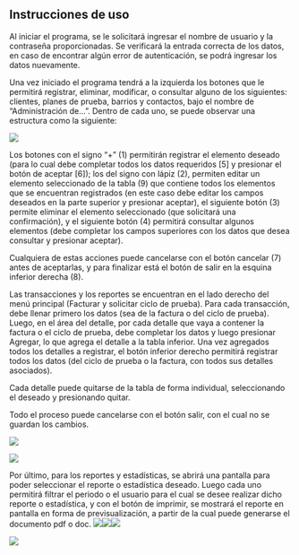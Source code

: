 ## Instrucciones de uso

Al iniciar el programa, se le solicitará ingresar el nombre de usuario y la contraseña proporcionadas. Se verificará la entrada correcta de los datos, en caso de encontrar algún error de autenticación, se podrá ingresar los datos nuevamente.

Una vez iniciado el programa tendrá a la izquierda los botones que le permitirá registrar, eliminar, modificar, o consultar alguno de los siguientes: clientes, planes de prueba, barrios y contactos, bajo el nombre de “Administración de…”. Dentro de cada uno, se puede observar una estructura como la siguiente:

![](https://lh5.googleusercontent.com/ZrtXfh7q128onhtLEYyzQsNhyRBW-M_lLQUpjmMrqB_ee5tG8fS6_EmbfWKjrVpJlfnowDk0GTbtc6VDTyV43ieBCYJ_RjcPvAjd9_PP9JVltPtvNeotwAKKjw4W1Yr42GyTAEvn)

Los botones con el signo “+” (1) permitirán registrar el elemento deseado (para lo cual debe completar todos los datos requeridos [5] y presionar el botón de aceptar [6]); los del signo con lápiz (2), permiten editar un elemento seleccionado de la tabla (9) que contiene todos los elementos que se encuentran registrados (en este caso debe editar los campos deseados en la parte superior y presionar aceptar), el siguiente botón (3) permite eliminar el elemento seleccionado (que solicitará una confirmación), y el siguiente botón (4) permitirá consultar algunos elementos (debe completar los campos superiores con los datos que desea consultar y presionar aceptar).

Cualquiera de estas acciones puede cancelarse con el botón cancelar (7) antes de aceptarlas, y para finalizar está el botón de salir en la esquina inferior derecha (8).

  

Las transacciones y los reportes se encuentran en el lado derecho del menú principal (Facturar y solicitar ciclo de prueba). Para cada transacción, debe llenar primero los datos (sea de la factura o del ciclo de prueba). Luego, en el área del detalle, por cada detalle que vaya a contener la factura o el ciclo de prueba, debe completar los datos y luego presionar Agregar, lo que agrega el detalle a la tabla inferior. Una vez agregados todos los detalles a registrar, el botón inferior derecho permitirá registrar todos los datos (del ciclo de prueba o la factura, con todos sus detalles asociados).

Cada detalle puede quitarse de la tabla de forma individual, seleccionando el deseado y presionando quitar.

Todo el proceso puede cancelarse con el botón salir, con el cual no se guardan los cambios.

![](https://lh4.googleusercontent.com/wrdkvukbIxBrnAo-uvmW5-sUQNoSVWkco32OwUtIkVEbZDKFD-oEBfZhGv-nG-yQeuBb_gmxrwLGdSi1bqluiOaP8a7ogg-2oy3Mm8llss7YpFknLNt37TGgQJzjLJOk60YBmFCD)

![](https://lh6.googleusercontent.com/IgYymlmNhdOACgxWUpNuVU_45BJUBY0zRc6DBIRweozsc2jS9WqtTAl8-Rxe1mqOiw5_fWclLhjgI4nE5zfCpNu-Nuk3y_Q8F3ONbajKXDTU0x9bf238kRCuo3kbF7KNiL0NBVX9)

  
  

Por último, para los reportes y estadísticas, se abrirá una pantalla para poder seleccionar el reporte o estadística deseado. Luego cada uno permitirá filtrar el periodo o el usuario para el cual se desee realizar dicho reporte o estadística, y con el botón de imprimir, se mostrará el reporte en pantalla en forma de previsualización, a partir de la cual puede generarse el documento pdf o doc.
![](https://lh4.googleusercontent.com/oxzZ_NXSSlLj4zUeoxHNeT25Ir7_iRpjFeRFLA5jAdP02i078dfqEqq3TLL_EIn5X2-jfBanh-FICbAFTNWEuUspEh4uMN7c9diXllCS4FyO8Q8XbgZ8LUQWhY_jbkbjPBdtfR1v)![](https://lh5.googleusercontent.com/7urXo7CGVaE4DE9di14Th4LEYtyO1ZsMgXY8Wtw4IZcf1OPp8tWUaSiQo-0-1v8Q3KNo6HsLoCTwMpeH4pdV49kkB4qFmWH0XG6jHM3VTTFXaURujNuYuCWIX0Hzzl2NGym_4Uxy)![](https://lh6.googleusercontent.com/fjL44QQLhj-EYj5f13azK-kx5g8hOR2elcydKyKSGFnOnDKMF-xhlKkV_aToGf9GC8BUnAnjvuDOJJxzD5re-iY6UOLR7Xpc8Tk9NPYIn3xScHFh75_-Y-baA2yyMryJvivMjvFq)

![](https://lh3.googleusercontent.com/T54fi2XiiPqnHtFPIpY4R3lMbryTsELI4A388qIHymsLmDrTsumGPOOtVIxS1DRXEsdvVfw4aZsN5j8I8PXekCVbWANn9dfMMoFoRVABdP8VmnVe6GModvuJzBEcSXGkR4xIm4ux)
